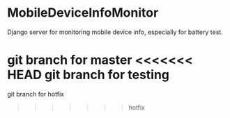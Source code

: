 # MobileDeviceInfoMonitor
Django server for monitoring mobile device info, especially for battery test.


git branch for master
<<<<<<< HEAD
git branch for testing
=======
git branch for hotfix
>>>>>>> hotfix
